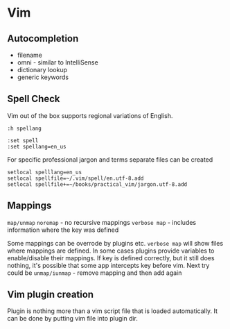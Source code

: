 # Vim

## Autocompletion

* filename
* omni - similar to IntelliSense
* dictionary lookup
* generic keywords

## Spell Check

Vim out of the box supports regional variations of English.
```
:h spellang

:set spell
:set spellang=en_us
```
For specific professional jargon and terms separate files can be created
```
setlocal spelllang=en_us
setlocal spellfile=~/.vim/spell/en.utf-8.add
setlocal spellfile+=~/books/practical_vim/jargon.utf-8.add
```

## Mappings

`map/unmap`
`noremap` - no recursive mappings
`verbose map` - includes information where the key was defined

Some mappings can be overrode by plugins etc. `verbose map` will show files where mappings are defined.
In some cases plugins provide variables to enable/disable their mappings.
If key is defined correctly, but it still does nothing, it's possible that some app intercepts key before vim.
Next try could be `unmap/iunmap` - remove mapping and then add again

## Vim plugin creation

Plugin is nothing more than a vim script file that is loaded automatically.
It can be done by putting vim file into plugin dir.
